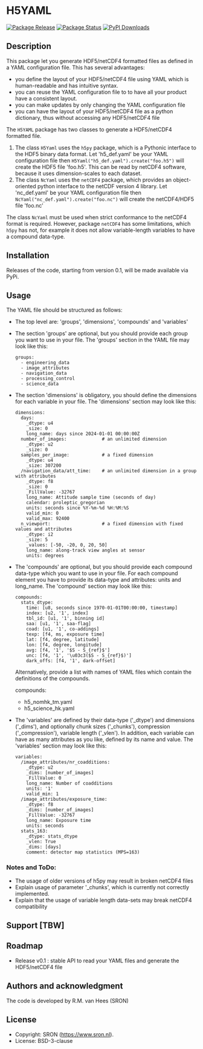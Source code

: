 # H5YAML
[![Package Release](https://img.shields.io/pypi/v/h5yaml.svg?label=version)](https://github.com/rmvanhees/h5_yaml/)
[![Package Status](https://img.shields.io/pypi/status/h5yaml.svg?label=status)](https://pypi.org/project/h5yaml/)
[![PyPI Downloads](https://img.shields.io/pypi/dm/h5yaml.svg?label=PyPI%20downloads)](https://pypi.org/project/h5yaml/)

## Description
This package let you generate HDF5/netCDF4 formatted files as defined in a YAML configuration file.
This has several advantages: 

 * you define the layout of your HDF5/netCDF4 file using YAML which is human-readable and has intuitive syntax.
 * you can reuse the YAML configuration file to to have all your product have a consistent layout.
 * you can make updates by only changing the YAML configuration file
 * you can have the layout of your HDF5/netCDF4 file as a python dictionary, thus without accessing any HDF5/netCDF4 file

The `H5YAML` package has two classes to generate a HDF5/netCDF4 formatted file.

 1. The class `H5Yaml` uses the `h5py` package, which is a Pythonic interface to the HDF5 binary data format.
    Let 'h5_def.yaml' be your YAML configuration file then ```H5Yaml("h5_def.yaml").create("foo.h5")``` will create
	the HDF5 file 'foo.h5'. This can be read by netCDF4 software, because it uses dimension-scales to each dataset.
 2. The class `NcYaml` uses the `netCDF4` package, which provides an object-oriented python interface to the netCDF
    version 4 library.
    Let 'nc_def.yaml' be your YAML configuration file then ```NcYaml("nc_def.yaml").create("foo.nc")``` will create
	the netCDF4/HDF5 file 'foo.nc'

The class `NcYaml` must be used when strict conformance to the netCDF4 format is required.
However, package `netCDF4` has some limitations, which `h5py` has not, for example it does
not allow variable-length variables to have a compound data-type.

## Installation
Releases of the code, starting from version 0.1, will be made available via PyPi.

## Usage

The YAML file should be structured as follows:

 * The top level are: 'groups', 'dimensions', 'compounds' and 'variables'
 * The section 'groups' are optional, but you should provide each group you want to use
   in your file. The 'groups' section in the YAML file may look like this:

   ```
   groups:
     - engineering_data
     - image_attributes
     - navigation_data
     - processing_control
     - science_data
   ```

 * The section 'dimensions' is obligatory, you should define the dimensions for each
   variable in your file. The 'dimensions' section may look like this:

   ```
   dimensions:
     days:
       _dtype: u4
       _size: 0
       long_name: days since 2024-01-01 00:00:00Z
     number_of_images:             # an unlimited dimension
       _dtype: u2
       _size: 0
     samples_per_image:            # a fixed dimension
       _dtype: u4
       _size: 307200
     /navigation_data/att_time:    # an unlimited dimension in a group with attributes
       _dtype: f8
       _size: 0
       _FillValue: -32767
       long_name: Attitude sample time (seconds of day)
       calendar: proleptic_gregorian
       units: seconds since %Y-%m-%d %H:%M:%S
       valid_min: 0
       valid_max: 92400
     n_viewport:                   # a fixed dimension with fixed values and attributes
       _dtype: i2
       _size: 5
       _values: [-50, -20, 0, 20, 50]
       long_name: along-track view angles at sensor
       units: degrees
   ```

 * The 'compounds' are optional, but you should provide each compound data-type which
   you want to use in your file. For each compound element you have to provide its
   data-type and attributes: units and long_name. The 'compound' section may look like
   this:

   ```
   compounds:
     stats_dtype:
       time: [u8, seconds since 1970-01-01T00:00:00, timestamp]
       index: [u2, '1', index]
       tbl_id: [u1, '1', binning id]
       saa: [u1, '1', saa-flag]
       coad: [u1, '1', co-addings]
       texp: [f4, ms, exposure time]
       lat: [f4, degree, latitude]
       lon: [f4, degree, longitude]
       avg: [f4, '1', '$S - S_{ref}$']
       unc: [f4, '1', '\u03c3($S - S_{ref}$)']
       dark_offs: [f4, '1', dark-offset]
   ```

   Alternatively, provide a list with names of YAML files which contain the definitions
   of the compounds.

   compounds:
     - h5_nomhk_tm.yaml
     - h5_science_hk.yaml

 * The 'variables' are defined by their data-type ('_dtype') and dimensions ('_dims'),
   and optionally chunk sizes ('_chunks'), compression ('_compression'), variable length
   ('_vlen'). In addition, each variable can have as many attributes as you like,
   defined by its name and value. The 'variables' section may look like this:

   ```
   variables:
     /image_attributes/nr_coadditions:
       _dtype: u2
       _dims: [number_of_images]
       _FillValue: 0
       long_name: Number of coadditions
       units: '1'
       valid_min: 1
     /image_attributes/exposure_time:
       _dtype: f8
       _dims: [number_of_images]
       _FillValue: -32767
       long_name: Exposure time
       units: seconds
     stats_163:
       _dtype: stats_dtype
       _vlen: True
       _dims: [days]
       comment: detector map statistics (MPS=163)
   ```

### Notes and ToDo:

 * The usage of older versions of h5py may result in broken netCDF4 files
 * Explain usage of parameter '_chunks', which is currently not correctly implemented.
 * Explain that the usage of variable length data-sets may break netCDF4 compatibility

## Support [TBW]

## Roadmap

 * Release v0.1 : stable API to read your YAML files and generate the HDF5/netCDF4 file


## Authors and acknowledgment
The code is developed by R.M. van Hees (SRON)

## License

* Copyright: SRON (https://www.sron.nl).
* License: BSD-3-clause
